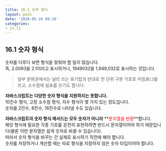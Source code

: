 ```yaml
---
title: 16.1 숫자 형식
layout: post
date: '2020-05-24 09:38'
categories:
- js_lj
---
```


## 16.1 숫자 형식

숫자를 다루다 보면 형식을 맞춰야 할 일이 많습니다.  
즉, 2.0093을 2.1이라고 표시하거나, 1949032을 1,949,032로 표시하는 것입니다.

>일부 문화권에서는 널리 쓰는 표기법과 반대로 천 단위 구분 기호로 마침표(.)를 쓰고, 
>소수점에 쉼표를 쓰기도 합니다.

**자바스크립트는 다양한 숫자 형식을 지원하지는 못합니다.**  
10진수 형식, 고정 소수점 형식, 지수 형식이 몇 가지 있는 정도입니다.  
숫자를 2진수, 8진수, 16진수로 나타낼 수도 있습니다.

**자바스크립트의 숫자 형식 메서드는 모두 숫자가 아니라** **<span style="color:red">문자열을 반환</span>**합니다.  
해당 형식에 필요한 각종 기호를 온전히 표현하려면 반드시 문자열이어야 하기 때문입니다(물론 이런
문자열은 쉽게 숫자로 바꿀 수 있습니다).  
따라서 숫자 형식을 바꾸는 건 실제로 표시하기 직전에 해야 합니다.  
숫자를 저장하거나 계산할 때는 따로 형식을 지정하지 않은 숫자 타입이어야 합니다.